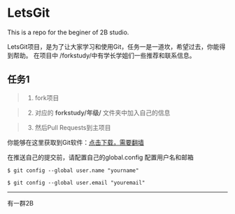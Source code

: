 LetsGit
=======

This is a repo for the beginer of 2B studio. 

LetsGit项目，是为了让大家学习和使用Git，任务一是一道坎，希望过去，你能得到帮助。
在项目中 /forkstudy/中有学长学姐们一些推荐和联系信息。


任务1
-------

> 1. fork项目

> 2. 对应的 
> **forkstudy/年级/** 
> 文件夹中加入自己的信息

> 3. 然后Pull Requests到主项目

你能够在这里获取到Git软件：[点击下载，需要翻墙][1]

在推送自己的提交前，请配置自己的global.config
配置用户名和邮箱

	$ git config --global user.name "yourname"

	$ git config --global user.email "youremail"

-------
有一群2B

[1]:http://www.git-scm.com/
